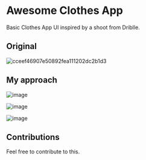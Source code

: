 # Awesome Clothes App

Basic Clothes App UI inspired by a shoot from Driblle.

## Original

![cceef46907e50892fea111202dc2b1d3](https://user-images.githubusercontent.com/42675180/178790391-db602ee4-3b42-4b15-8f9e-3019d80118d4.jpg)

## My approach

![image](https://user-images.githubusercontent.com/42675180/178791223-c8599939-c4da-4760-a955-3e1b31c55ac0.png)

![image](https://user-images.githubusercontent.com/42675180/178791324-257e0fed-4d18-41f3-8b38-55b87df1ea91.png)

![image](https://user-images.githubusercontent.com/42675180/178791418-706dc7bc-23ea-434b-9b5d-d8e1f9842b1f.png)


## Contributions

Feel free to contribute to this.
